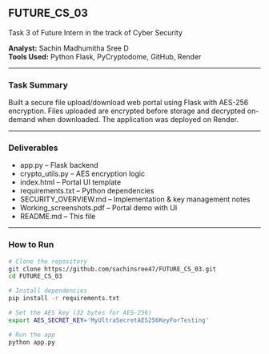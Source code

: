 ## FUTURE_CS_03

Task 3 of Future Intern in the track of Cyber Security

**Analyst:** Sachin Madhumitha Sree D  
**Tools Used:** Python Flask, PyCryptodome, GitHub, Render

---

### Task Summary

Built a secure file upload/download web portal using Flask with AES-256 encryption. Files uploaded are encrypted before storage and decrypted on-demand when downloaded. The application was deployed on Render.

---

### Deliverables

- app.py – Flask backend  
- crypto_utils.py – AES encryption logic  
- index.html – Portal UI template  
- requirements.txt – Python dependencies  
- SECURITY_OVERVIEW.md – Implementation & key management notes  
- Working_screenshots.pdf – Portal demo with UI  
- README.md – This file

---

### How to Run

```bash
# Clone the repository
git clone https://github.com/sachinsree47/FUTURE_CS_03.git
cd FUTURE_CS_03

# Install dependencies
pip install -r requirements.txt

# Set the AES key (32 bytes for AES-256)
export AES_SECRET_KEY='MyUltraSecretAES256KeyForTesting'

# Run the app
python app.py
